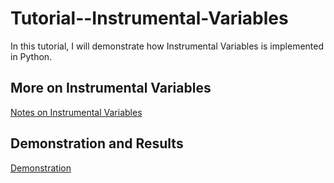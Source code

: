 # Tutorial--Instrumental-Variables
In this tutorial, I will demonstrate how Instrumental Variables is implemented in Python.

## More on Instrumental Variables
[Notes on Instrumental Variables](https://github.com/RichengPiao/Tutorial--Instrumental-Variables/blob/main/Notes%20on%20IV.pdf)
## Demonstration and Results
[Demonstration](https://github.com/RichengPiao/Tutorial--Instrumental-Variables/blob/main/IV%20and%202SLS.ipynb)
